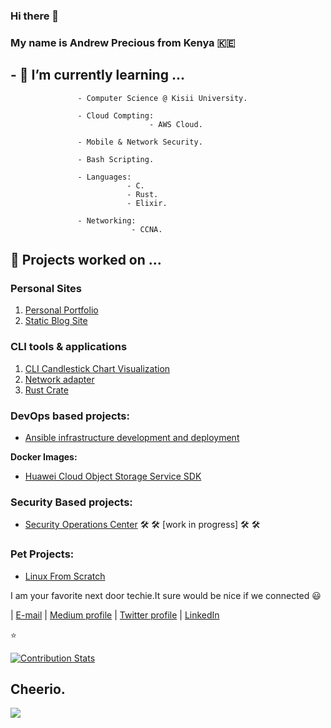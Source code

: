 ### Hi there 👋

### My name is Andrew Precious from Kenya :kenya:

## - 🌱 I’m currently learning ...
                    
                   - Computer Science @ Kisii University.                            
                                                                                     
                   - Cloud Compting:                                                 
                                   - AWS Cloud.
                   
                   - Mobile & Network Security.
                                      
                   - Bash Scripting.
                   
                   - Languages:
                              - C.
                              - Rust.
                              - Elixir.
                   
                   - Networking:
                               - CCNA.
                   
##  🌱 Projects worked on ...

### Personal Sites
1. [Personal Portfolio](https://andrewmbugua.netlify.app/)
2. [Static Blog Site ](https://andrewmbugua.github.io/)

### CLI tools & applications
1. [CLI Candlestick Chart Visualization](https://github.com/AndrewMbugua/cli-candlestick-chart)
2. [Network adapter](https://github.com/AndrewMbugua/network_applications/tree/main/network-adapters)
3. [Rust Crate](https://crates.io/crates/tcp_packet)

### DevOps based projects:
- [Ansible infrastructure development and deployment](https://github.com/Andrews-Projects/Ansible-infrastructure-development-and-deployment)

**Docker Images:**

- [Huawei Cloud Object Storage Service SDK](https://hub.docker.com/repository/docker/andrewmbugua/huawei_cloud_obs_sdk)

### Security Based projects:

 - [Security Operations Center](https://github.com/Andrews-Projects/Security-Operations-Center)    🛠️ 🛠️ [work in progress] 🛠️ 🛠️
 
### Pet Projects:
- [Linux From Scratch](https://github.com/AndrewMbugua/Sahara)


                    
I am your favorite next door techie.It sure would be nice if we connected :smiley:


                                                        
| [E-mail](andrewmbugua388@gmail.com)    |    [Medium profile](https://medium.com/@andrewmbugua388)     |    [Twitter profile](https://twitter.com/DarkseidCodes)    |   [LinkedIn](https://www.linkedin.com/in/andrew-mbugua-28a83518b/)
                                                        

:star:

[![Contribution Stats](https://github-contribution-stats.vercel.app/api/?username=AndrewMbugua)](https://github.com/AndrewMbugua/github-contribution-stats/)


## Cheerio.

![](https://raw.githubusercontent.com/Giphy/GiphyAPI/master/api_giphy_header.gif)
